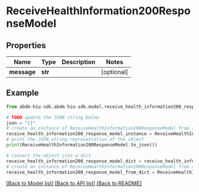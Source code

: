 # ReceiveHealthInformation200ResponseModel


## Properties

Name | Type | Description | Notes
------------ | ------------- | ------------- | -------------
**message** | **str** |  | [optional] 

## Example

```python
from abdm-hiu-sdk.abdm-hiu-sdk.model.receive_health_information200_response_model import ReceiveHealthInformation200ResponseModel

# TODO update the JSON string below
json = "{}"
# create an instance of ReceiveHealthInformation200ResponseModel from a JSON string
receive_health_information200_response_model_instance = ReceiveHealthInformation200ResponseModel.from_json(json)
# print the JSON string representation of the object
print(ReceiveHealthInformation200ResponseModel.to_json())

# convert the object into a dict
receive_health_information200_response_model_dict = receive_health_information200_response_model_instance.to_dict()
# create an instance of ReceiveHealthInformation200ResponseModel from a dict
receive_health_information200_response_model_from_dict = ReceiveHealthInformation200ResponseModel.from_dict(receive_health_information200_response_model_dict)
```
[[Back to Model list]](../README.md#documentation-for-models) [[Back to API list]](../README.md#documentation-for-api-endpoints) [[Back to README]](../README.md)


